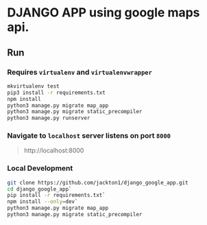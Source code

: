 # DJANGO APP using google maps api. 

## Run

### Requires `virtualenv` and `virtualenvwrapper`

```bash
mkvirtualenv test
pip3 install -r requirements.txt
npm install
python3 manage.py migrate map_app
python3 manage.py migrate static_precompiler
python3 manage.py runserver
```


### Navigate to `localhost` server listens on port `8000`

> http://localhost:8000

### Local Development
```bash
git clone https://github.com/jackton1/django_google_app.git
cd django_google_app`
pip install -r requirements.txt`
npm install --only=dev`
python3 manage.py migrate map_app
python3 manage.py migrate static_precompiler
```
